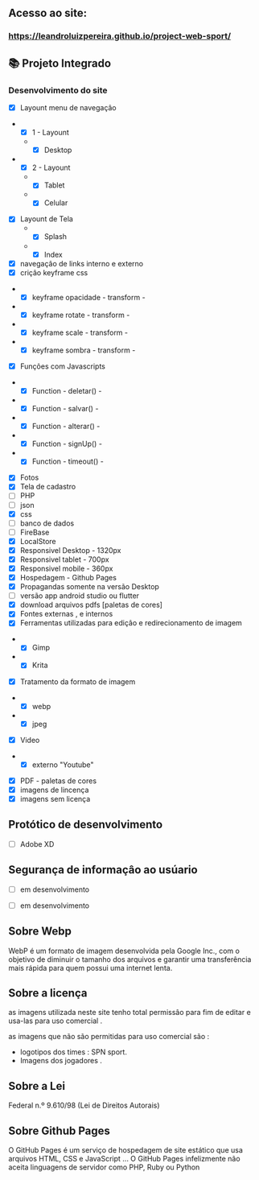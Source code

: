 
 ## Acesso ao site:
 ### https://leandroluizpereira.github.io/project-web-sport/


 ## :books: Projeto Integrado
 ### Desenvolvimento do site  
 
- [x] Layount menu de navegaçâo 
 * - [X] 1 - Layount
   * - [X] Desktop
 * - [X] 2 - Layount
   * - [X] Tablet
   * - [X] Celular
- [x] Layount de Tela
  * - [X] Splash
  * - [X] Index
- [x] navegaçâo de links interno e externo
- [x] criçâo keyframe css
 * - [X] keyframe opacidade - transform - 
 * - [X] keyframe rotate - transform -
 * - [x] keyframe scale - transform - 
 * - [x] keyframe sombra - transform - 
- [X] Funçôes com Javascripts
 * - [X] Function - deletar() -
 * - [X] Function - salvar() -
 * - [X] Function - alterar() -
 * - [X] Function - signUp() -
 * - [X] Function - timeout() -
- [X] Fotos
- [x] Tela de cadastro
- [ ] PHP
- [ ] json
- [x] css
- [ ] banco de dados
- [ ] FireBase
- [X] LocalStore
- [x] Responsivel Desktop - 1320px
- [x] Responsivel tablet - 700px
- [x] Responsivel mobile - 360px
- [x] Hospedagem - Github Pages
- [X] Propagandas somente na versão Desktop
- [ ] versão app android studio ou flutter
- [x] download arquivos pdfs [paletas de cores]
- [x] Fontes externas , e internos 
- [X] Ferramentas utilizadas para ediçâo e redirecionamento de imagem
 * - [X] Gimp
 * - [X] Krita
- [x] Tratamento da formato de imagem
 * - [x] webp
 * - [x] jpeg
- [x] Video
 * - [x] externo "Youtube"
- [X] PDF - paletas de cores
- [X] imagens de lincença
- [X] imagens sem licença

## Protótico de desenvolvimento
- [ ] Adobe XD


## Segurança de informaçâo ao usúario
- [ ] em desenvolvimento
- [ ] em desenvolvimento



## Sobre Webp

 WebP é um formato de imagem desenvolvida pela Google Inc., com o objetivo de diminuir o tamanho dos arquivos e garantir uma transferência mais rápida para quem possui uma internet lenta.
 
## Sobre a licença

 as imagens utilizada neste site tenho total permissâo para fim de editar e usa-las para uso comercial .
 
  as imagens que não são permitidas para uso comercial são :
   * logotipos dos times : SPN sport.
   * Imagens dos jogadores .
 
 ## Sobre a Lei 
 
 Federal n.º 9.610/98 (Lei de Direitos Autorais)
 
 ## Sobre Github Pages
O GitHub Pages é um serviço de hospedagem de site estático que usa arquivos HTML, CSS e JavaScript ... O GitHub Pages infelizmente não aceita linguagens de servidor como PHP, Ruby ou Python

